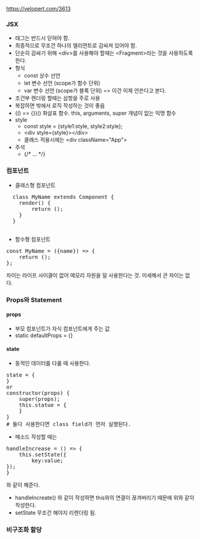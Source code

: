 https://velopert.com/3613

<h3>JSX</h3>

* 태그는 반드시 닫혀야 함.
* 최종적으로 무조건 하나의 엘리먼트로 감싸져 있어야 함.
* 단순히 감싸기 위해 \<div\>를 사용해야 할때는 \<Fragment\>라는 것을 사용하도록한다.
* 형식
    * const 상수 선언
    * let 변수 선언 (scope가 함수 단위)
    * var 변수 선언 (scope가 블록 단위) => 이건 이제 안쓴다고 본다.
* 조건부 렌더링 할때는 삼항을 주로 사용
* 복잡하면 밖에서 로직 작성하는 것이 좋음
* (() => {})() 화살표 함수. this, arguments, super 개념이 없는 익명 함수
* style 
    * const style = {style1:style, style2:style};
    * \<div style={style}\>\</div\>
    * 클래스 적용시에는 \<div className="App"\>
* 주석 
    * {/* ... */}

<h3>컴포넌트</h3>

  * 클래스형 컴포넌트
  <pre>
  class MyName extends Component {  
    render() {
        return ();
    }
  }
  </pre>
* 함수형 컴포넌트
<pre>
const MyName = ({name}) => { 
    return ();
};
</pre>
차이는 라이프 사이클이 없어 메모리 자원을 덜 사용한다는 것. 미세해서 큰 차이는 없다.


<h3>Props와 Statement</h3>
<h4>props</h4>

* 부모 컴포넌트가 자식 컴포넌트에게 주는 값
* static defaultProps = {}

<h4>state</h4>

* 동적인 데이터를 다룰 때 사용한다.
<pre>
state = {
}
or
constructor(props) {  
    super(props);  
    this.statue = {  
    }
}
# 둘다 사용한다면 class field가 먼저 실행된다.
</pre>

* 메소드 작성할 때는 
<pre>
handleIncrease = () => {
    this.setState({
        key:value;
});
}
</pre>
와 같이 해준다. 

* handleIncreate() 와 같이 작성하면 this와의 연결이 끊겨버리기 때문에 위와 같이 작성한다.
* setState 무조건 해야지 리렌더링 됨.

<h3>비구조화 할당</h3>
